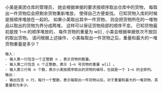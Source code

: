 小美是美团仓库的管理员，
她会根据单据的要求按顺序取出仓库中的货物，
每取出一件货物后会把剩余货物重新堆放，
使得自己方便查找。
已知货物入库的时候是按顺序堆放在一起的。
如果小美取出其中一件货物，
则会把货物所在的一堆物品以取出的货物为界分成两堆，
这样可以保证货物局部的顺序不变。
已知货物最初是按 1~n 的顺序堆放的，
每件货物的重量为 w[i] ,
小美会根据单据依次不放回的取出货物。
请问根据上述操作，
小美每取出一件货物之后，重量和最大的一堆货物重量是多少？

```
输入：
- 输入第一行包含一个正整数 n ，表示货物的数量。
- 输入第二行包含 n 个正整数，表示 1~n 号货物的重量 w[i] 。
- 输入第三行有 n 个数，表示小美按顺序取出的货物的编号，也就是一个 1~n 的全排列。
输出：
- 输出包含 n 行，每行一个整数，表示每取出一件货物以后，对于重量和最大的一堆货物，其重量和为多少。

```